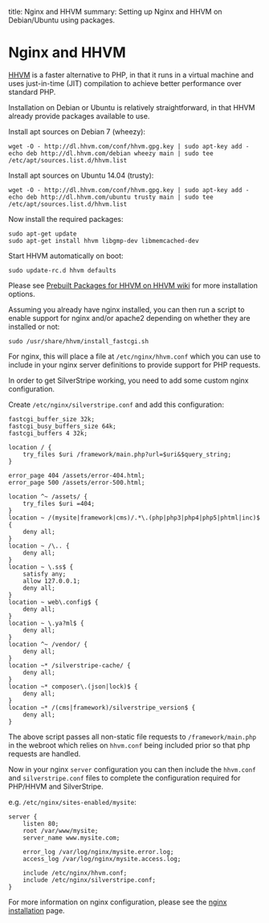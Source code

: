 title: Nginx and HHVM
summary: Setting up Nginx and HHVM on Debian/Ubuntu using packages.

# Nginx and HHVM

[HHVM](http://hhvm.com/) is a faster alternative to PHP, in that it runs in a virtual machine
and uses just-in-time (JIT) compilation to achieve better performance over standard PHP.

Installation on Debian or Ubuntu is relatively straightforward, in that HHVM already provide
packages available to use.

Install apt sources on Debian 7 (wheezy):

	wget -O - http://dl.hhvm.com/conf/hhvm.gpg.key | sudo apt-key add -
	echo deb http://dl.hhvm.com/debian wheezy main | sudo tee /etc/apt/sources.list.d/hhvm.list

Install apt sources on Ubuntu 14.04 (trusty):

	wget -O - http://dl.hhvm.com/conf/hhvm.gpg.key | sudo apt-key add -
	echo deb http://dl.hhvm.com/ubuntu trusty main | sudo tee /etc/apt/sources.list.d/hhvm.list

Now install the required packages:

	sudo apt-get update
	sudo apt-get install hhvm libgmp-dev libmemcached-dev

Start HHVM automatically on boot:

	sudo update-rc.d hhvm defaults

Please see [Prebuilt Packages for HHVM on HHVM wiki](https://github.com/facebook/hhvm/wiki/Prebuilt%20Packages%20for%20HHVM) for more
installation options.

Assuming you already have nginx installed, you can then run a script to enable support for
nginx and/or apache2 depending on whether they are installed or not:

	sudo /usr/share/hhvm/install_fastcgi.sh

For nginx, this will place a file at `/etc/nginx/hhvm.conf` which you can use to include in
your nginx server definitions to provide support for PHP requests.

In order to get SilverStripe working, you need to add some custom nginx configuration.

Create `/etc/nginx/silverstripe.conf` and add this configuration:

	fastcgi_buffer_size 32k;
	fastcgi_busy_buffers_size 64k;
	fastcgi_buffers 4 32k;
	
	location / {
		try_files $uri /framework/main.php?url=$uri&$query_string;
	}
	
	error_page 404 /assets/error-404.html;
	error_page 500 /assets/error-500.html;
	
	location ^~ /assets/ {
		try_files $uri =404;
	}
	location ~ /(mysite|framework|cms)/.*\.(php|php3|php4|php5|phtml|inc)$ {
		deny all;
	}
	location ~ /\.. {
		deny all;
	}
	location ~ \.ss$ {
		satisfy any;
		allow 127.0.0.1;
		deny all;
	}
	location ~ web\.config$ {
		deny all;
	}
	location ~ \.ya?ml$ {
		deny all;
	}
	location ^~ /vendor/ {
		deny all;
	}
	location ~* /silverstripe-cache/ {
		deny all;
	}
	location ~* composer\.(json|lock)$ {
		deny all;
	}
	location ~* /(cms|framework)/silverstripe_version$ {
		deny all;
	}

The above script passes all non-static file requests to `/framework/main.php` in the webroot which relies on
`hhvm.conf` being included prior so that php requests are handled.

Now in your nginx `server` configuration you can then include the `hhvm.conf` and `silverstripe.conf` files
to complete the configuration required for PHP/HHVM and SilverStripe.

e.g. `/etc/nginx/sites-enabled/mysite`:

	server {
		listen 80;
		root /var/www/mysite;
		server_name www.mysite.com;
	
		error_log /var/log/nginx/mysite.error.log;
		access_log /var/log/nginx/mysite.access.log;
	
		include /etc/nginx/hhvm.conf;
		include /etc/nginx/silverstripe.conf;
	}

For more information on nginx configuration, please see the [nginx installation](configure_nginx) page.
